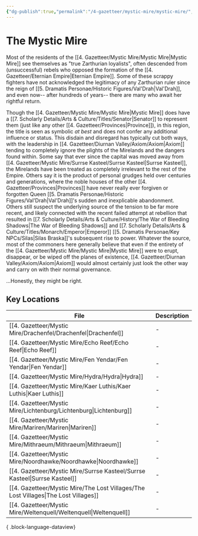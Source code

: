 ```yaml
---
{"dg-publish":true,"permalink":"/4-gazetteer/mystic-mire/mystic-mire/","noteIcon":""}
---
```


# The Mystic Mire

Most of the residents of the [[4. Gazetteer/Mystic Mire/Mystic Mire\|Mystic Mire]] see themselves as "true Zarthurian loyalists", often descended from (unsuccessful) rebels who opposed the formation of the [[4. Gazetteer/Eternian Empire\|Eternian Empire]]. Some of these scrappy fighters have not acknowledged the legitimacy of any Zarthurian ruler since the reign of [[5. Dramatis Personae/Historic Figures/Val'Drah\|Val'Drah]], and even now-- after hundreds of years-- there are many who await her rightful return. 

Though the [[4. Gazetteer/Mystic Mire/Mystic Mire\|Mystic Mire]] does have a [[7. Scholarly Details/Arts & Culture/Titles/Senator\|Senator]] to represent them (just like any other [[4. Gazetteer/Provinces\|Province]]), in this region, the title is seen as symbolic *at best* and does not confer any additional influence or status. This disdain and disregard has typically cut both ways, with the leadership in [[4. Gazetteer/Diurnan Valley/Axiom/Axiom\|Axiom]] tending to completely ignore the plights of the Mirelands and the dangers found within. Some say that ever since the capital was moved away from [[4. Gazetteer/Mystic Mire/Surrse Kasteel/Surrse Kasteel\|Surrse Kasteel]], the Mirelands have been treated as completely irrelevant to the rest of the Empire. Others say it is the product of personal grudges held over centuries and generations, where the noble houses of the other [[4. Gazetteer/Provinces\|Provinces]] have never really ever forgiven or forgotten Queen [[5. Dramatis Personae/Historic Figures/Val'Drah\|Val'Drah]]'s sudden and inexplicable abandonment. Others still suspect the underlying source of the tension to be far more recent, and likely connected with the recent failed attempt at rebellion that resulted in [[7. Scholarly Details/Arts & Culture/History/The War of Bleeding Shadows\|The War of Bleeding Shadows]] and [[7. Scholarly Details/Arts & Culture/Titles/Monarch/Emperor\|Emperor]] [[5. Dramatis Personae/Key NPCs/Silas\|Silas Braska]]'s subsequent rise to power. Whatever the source, most of the commoners here generally believe that even if the entirety of the [[4. Gazetteer/Mystic Mire/Mystic Mire\|Mystic Mire]] were to erupt, disappear, or be wiped off the planes of existence, [[4. Gazetteer/Diurnan Valley/Axiom/Axiom\|Axiom]] would almost certainly just look the other way and carry on with their normal governance. 

...Honestly, they might be right.

## Key Locations 

| File                                                                                   | Description |
| -------------------------------------------------------------------------------------- | ----------- |
| [[4. Gazetteer/Mystic Mire/Drachenfel/Drachenfel\|Drachenfel]]                      | \-          |
| [[4. Gazetteer/Mystic Mire/Echo Reef/Echo Reef\|Echo Reef]]                         | \-          |
| [[4. Gazetteer/Mystic Mire/Fen Yendar/Fen Yendar\|Fen Yendar]]                      | \-          |
| [[4. Gazetteer/Mystic Mire/Hydra/Hydra\|Hydra]]                                     | \-          |
| [[4. Gazetteer/Mystic Mire/Kaer Luthis/Kaer Luthis\|Kaer Luthis]]                   | \-          |
| [[4. Gazetteer/Mystic Mire/Lichtenburg/Lichtenburg\|Lichtenburg]]                   | \-          |
| [[4. Gazetteer/Mystic Mire/Mariren/Mariren\|Mariren]]                               | \-          |
| [[4. Gazetteer/Mystic Mire/Mithraeum/Mithraeum\|Mithraeum]]                         | \-          |
| [[4. Gazetteer/Mystic Mire/Noordhawke/Noordhawke\|Noordhawke]]                      | \-          |
| [[4. Gazetteer/Mystic Mire/Surrse Kasteel/Surrse Kasteel\|Surrse Kasteel]]          | \-          |
| [[4. Gazetteer/Mystic Mire/The Lost Villages/The Lost Villages\|The Lost Villages]] | \-          |
| [[4. Gazetteer/Mystic Mire/Weltenquell/Weltenquell\|Weltenquell]]                   | \-          |

{ .block-language-dataview}

